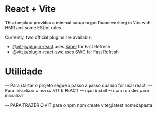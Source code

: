 # React + Vite

This template provides a minimal setup to get React working in Vite with HMR and some ESLint rules.

Currently, two official plugins are available:

- [@vitejs/plugin-react](https://github.com/vitejs/vite-plugin-react/blob/main/packages/plugin-react/README.md) uses [Babel](https://babeljs.io/) for Fast Refresh
- [@vitejs/plugin-react-swc](https://github.com/vitejs/vite-plugin-react-swc) uses [SWC](https://swc.rs/) for Fast Refresh


# Utilidade
-- Para startar o projeto segue o passo a passo quando for usar react:
-- Para inicializar o nosso VIT E REACT -- npm install -- npm run dev para inicializar

-- PARA TRAZER O VIT para o npm npm create vite@latest nomedapasta 